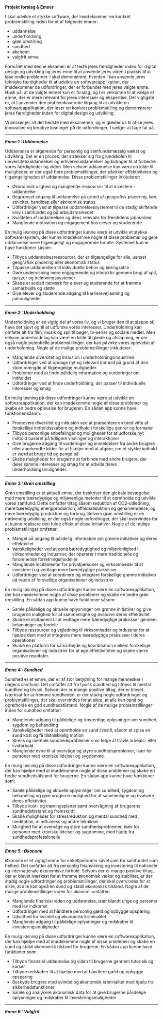**Projekt forslag & Emner**

I skal udvikle et stykke software, der imødekommer en konkret problemstilling inden for et af følgende emner:

- uddannelse
- underholdning
- grøn omstilling
- sundhed
- økonomi
- valgfrit emne

Formålet med denne eksamen er at teste jeres færdigheder inden for digital design og udvikling og jeres evne til at anvende jeres viden i praksis til at løse reelle problemer. I skal demonstrere, hvordan I kan anvende jeres tekniske færdigheder til at udvikle en softwareapplikation, der imødekommer de udfordringer, der er forbundet med jeres valgte emne.   
Husk på, at de valgte emner kun er forslag, og I er velkomne til at vælge et emne, der er mere relevant for jeres interesser og ekspertise. Det vigtigste er, at I anvender den problembaserede tilgang til at udvikle en softwareapplikation, der løser en konkret problemstilling og demonstrerer jeres færdigheder inden for digital design og udvikling.   

Vi ønsker jer alt det bedste med eksamenen, og vi glæder os til at se jeres innovative og kreative løsninger på de udfordringer, I vælger at tage fat på.

---------------------------------------------------------------------------------
**_Emne 1 : Uddannelse_**

Uddannelse er afgørende for personlig og samfundsmæssig vækst og udvikling. Det er en proces, der strækker sig fra grundskolen til universitetsuddannelser og erhvervsuddannelser og bidrager til at forbedre vores færdigheder og viden.
Men selvom uddannelse kan være en kilde til muligheder, er der også flere problemstillinger, der påvirker effektiviteten og tilgængeligheden af uddannelse. Disse problemstillinger inkluderer:

- Økonomisk ulighed og manglende ressourcer til at investere i uddannelse
- Begrænset adgang til uddannelse på grund af geografisk placering, køn, etnicitet, handicap eller økonomisk status
- Udfordringer ved at tilpasse uddannelsessystemet til de stadig skiftende krav i samfundet og på arbejdsmarkedet
- Kvaliteten af uddannelsen og dens relevans for fremtidens jobmarked
- Manglende motivation og engagement hos elever og studerende

En mulig løsning på disse udfordringer kunne være at udvikle et stykke software-system, der kunne imødekomme nogle af disse problemer og gøre uddannelse mere tilgængeligt og engagerende for alle. Systemet kunne have funktioner såsom:

- Tilbyde uddannelsesressourcer, der er tilgængelige for alle, uanset geografisk placering eller økonomisk status
- Tilpasse uddannelsen til individuelle behov og læringsstile
- Gøre undervisning mere engagerende og interaktiv gennem brug af spil, quizzer og belønningssystemer
- Skabe et socialt netværk for elever og studerende for at fremme samarbejde og støtte
- Give elever og studerende adgang til karrierevejledning og jobmuligheder

---------------------------------------------------------------------------------
**_Emne 2 : Underholdning_**

Underholdning er en vigtig del af vores liv, og vi bruger den til at slappe af, have det sjovt og til at udforske vores interesser. Underholdning kan omfatte alt fra film, musik og spil til bøger, tv-serier og sociale medier.
Men selvom underholdning kan være en kilde til glæde og afslapning, er der også nogle potentielle problemstillinger, der kan påvirke vores oplevelse af underholdning. Nogle af de mulige problemstillinger inkluderer:

- Manglende diversitet og inklusion i underholdningsindustrien
- Udfordringer ved at opdage nyt og relevant indhold på grund af den store mængde af tilgængelige muligheder
- Problemer med at finde pålidelig information og vurderinger om indholdet
- Udfordringer ved at finde underholdning, der passer til individuelle interesser og smag

En mulig løsning på disse udfordringer kunne være at udvikle en softwareapplikation, der kan imødekomme nogle af disse problemer og skabe en bedre oplevelse for brugeren. En sådan app kunne have funktioner såsom:

- Promovere diversitet og inklusion ved at præsentere en bred vifte af forskellige indholdsskabere og indhold i forskellige genrer og formater
- Tilbyde personlige anbefalinger og muligheder for at udforske nyt indhold baseret på tidligere visninger og interaktioner
- Give brugerne adgang til vurderinger og anmeldelser fra andre brugere eller anerkendte kilder for at hjælpe med at afgøre, om et stykke indhold er værd at bruge tid og penge på
- Skabe muligheder for brugerne at forbinde med andre brugere, der deler samme interesser og smag for at udvide deres underholdningsmuligheder.


---------------------------------------------------------------------------------
**_Emne 3 : Grøn omstilling_**

Grøn omstilling er et aktuelt emne, der beskriver den globale bevægelse mod mere bæredygtige og miljøvenlige metoder til at opretholde og udvikle vores samfund. Dette omfatter tiltag såsom reduktion af CO2-udledning, mere bæredygtig energiproduktion, affaldsreduktion og genanvendelse, og mere bæredygtig produktion og forbrug.
Selvom grøn omstilling er en nødvendig udvikling, er der også nogle udfordringer, der skal overvindes for at kunne realisere den fulde effekt af disse initiativer. Nogle af de mulige problemstillinger omfatter:

- Mangel på adgang til pålidelig information om grønne initiativer og deres effektivitet
- Vanskeligheder ved at opnå bæredygtighed og miljøvenlighed i virksomheder og industrier, der opererer i mere traditionelle og forurenende forretningsmodeller
- Manglende incitamenter for privatpersoner og virksomheder til at investere i og vedtage mere bæredygtige praksisser
- Udfordringer ved at koordinere og integrere forskellige grønne initiativer på tværs af forskellige organisationer og industrier

En mulig løsning på disse udfordringer kunne være en softwareapplikation, der kan imødekomme nogle af disse problemer og skabe en bedre grøn omstilling. En sådan app kunne have funktioner såsom:

- Samle pålidelige og aktuelle oplysninger om grønne initiativer og give brugerne mulighed for at sammenligne og evaluere deres effektivitet
- Skabe et incitament til at vedtage mere bæredygtige praksisser gennem belønninger og fordele
- Tilbyde ressourcer og vejledning til virksomheder og industrier for at hjælpe dem med at integrere mere bæredygtige praksisser i deres operationer
- Skabe en platform for samarbejde og koordination mellem forskellige organisationer og industrier for at øge effektiviteten og skabe større positive resultater.

---------------------------------------------------------------------------------
**_Emne 4 : Sundhed_**

Sundhed er et emne, der er af stor betydning for mange mennesker i dagens samfund. Det omfatter alt fra fysisk sundhed og fitness til mental sundhed og trivsel. Selvom der er mange positive tiltag, der er blevet iværksat for at fremme sundheden, er der stadig nogle udfordringer og problemstillinger, der skal overvindes for at sikre, at alle kan opnå og opretholde en god sundhedstilstand.
Nogle af de mulige problemstillinger inden for sundhed omfatter:

- Manglende adgang til pålidelige og troværdige oplysninger om sundhed, sygdom og behandling
- Vanskeligheder med at opretholde en sund livsstil, såsom at spise en sund kost og få tilstrækkelig motion
- Stress og mentale sundhedsproblemer som følge af travle arbejds- eller livsforhold
- Manglende evne til at overvåge og styre sundhedsproblemer, især for personer med kroniske lidelser og sygdomme

En mulig løsning på disse udfordringer kunne være en softwareapplikation, der kan hjælpe med at imødekomme nogle af disse problemer og skabe en bedre sundhedstilstand for brugerne. En sådan app kunne have funktioner som:

- Samle pålidelige og aktuelle oplysninger om sundhed, sygdom og behandling og give brugerne mulighed for at sammenligne og evaluere deres effektivitet
- Tilbyde kost- og træningsplaner samt overvågning af brugerens sundhedstilstand og fremskridt
- Skabe muligheder for stressreduktion og mental sundhed med meditation, mindfulness og andre teknikker
- Mulighed for at overvåge og styre sundhedsproblemer, især for personer med kroniske lidelser og sygdomme, med hjælp fra sundhedsprofessionelle

---------------------------------------------------------------------------------
**_Emne 5 : Økonomi_**

Økonomi er et vigtigt emne for enkeltpersoner såvel som for samfundet som helhed. Det omfatter alt fra personlig finansiering og investering til nationale og internationale økonomiske forhold. Selvom der er mange positive tiltag, der er blevet iværksat for at fremme økonomisk vækst og stabilitet, er der stadig nogle udfordringer og problemstillinger, der skal overvindes for at sikre, at alle kan opnå en sund og stabil økonomisk tilstand.
Nogle af de mulige problemstillinger inden for økonomi omfatter:

- Manglende finansiel viden og uddannelse, især blandt unge og personer med lav indkomst
- Udfordringer med at håndtere personlig gæld og opbygge opsparing
- Udsathed for svindel og økonomisk kriminalitet
- Manglende adgang til pålidelige oplysninger og redskaber til investeringsmuligheder

En mulig løsning på disse udfordringer kunne være en softwareapplikation, der kan hjælpe med at imødekomme nogle af disse problemer og skabe en sund og stabil økonomisk tilstand for brugerne. En sådan app kunne have funktioner som:

- Tilbyde finansiel uddannelse og viden til brugerne gennem tutorials og kurser
- Tilbyde redskaber til at hjælpe med at håndtere gæld og opbygge opsparing
- Beskytte brugere mod svindel og økonomisk kriminalitet med hjælp fra sikkerhedsfunktioner
- Samle og analysere økonomisk data for at give brugerne pålidelige oplysninger og redskaber til investeringsmuligheder

---------------------------------------------------------------------------------
**_Emne 6 : Valgfrit_**
